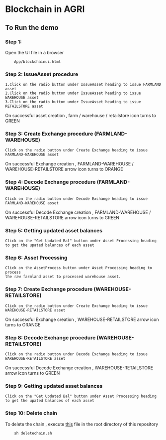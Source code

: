 # Blockchain in AGRI

## To Run the demo

### Step 1:
Open the UI file in a browser

        App/blockchainui.html

### Step 2: IssueAsset procedure

    1.Click on the radio button under IssueAsset heading to issue FARMLAND asset
    2.Click on the radio button under IssueAsset heading to issue WAREHOUSE asset
    3.Click on the radio button under IssueAsset heading to issue RETAILSTORE asset

On successful asset creation , farm / warehouse / retailstore icon turns to GREEN 

### Step 3: Create Exchange procedure (FARMLAND-WAREHOUSE)

    Click on the radio button under Create Exchange heading to issue FARMLAND-WAREHOUSE asset
    
On successful Exchange creation , FARMLAND-WAREHOUSE / WAREHOUSE-RETAILSTORE arrow icon turns to ORANGE 

### Step 4: Decode Exchange procedure (FARMLAND-WAREHOUSE)

    Click on the radio button under Decode Exchange heading to issue FARMLAND-WAREHOUSE asset
    
On successful Decode Exchange creation , FARMLAND-WAREHOUSE / WAREHOUSE-RETAILSTORE arrow icon turns to GREEN 

### Step 5: Getting updated asset balances
    
    Click on the "Get Updated Bal" button under Asset Processing heading to get the upated balances of each asset
    
### Step 6: Asset Processing

    Click on the AssetProcess button under Asset Processing heading to process 
    the raw farmland asset to processed warehouse asset.

### Step 7: Create Exchange procedure (WAREHOUSE-RETAILSTORE)

    Click on the radio button under Create Exchange heading to issue WAREHOUSE-RETAILSTORE asset
    
On successful Exchange creation , WAREHOUSE-RETAILSTORE arrow icon turns to ORANGE 

### Step 8: Decode Exchange procedure (WAREHOUSE-RETAILSTORE)

    Click on the radio button under Decode Exchange heading to issue WAREHOUSE-RETAILSTORE asset
    
On successful Decode Exchange creation , WAREHOUSE-RETAILSTORE arrow icon turns to GREEN

### Step 9: Getting updated asset balances
    
    Click on the "Get Updated Bal" button under Asset Processing heading to get the upated balances of each asset
    
### Step 10: Delete chain
To delete the chain , execute [this](https://github.com/rajeevbrahma/temprepo/blob/master/deletechain.sh) file in the root directory of this repository

        sh deletechain.sh
    
